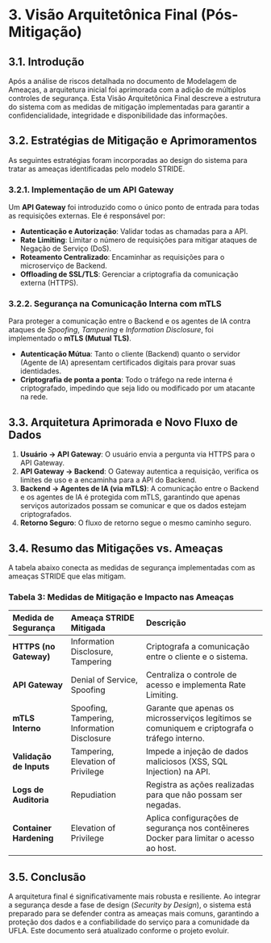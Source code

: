 # 3. Visão Arquitetônica Final (Pós-Mitigação)

## 3.1. Introdução

Após a análise de riscos detalhada no documento de Modelagem de Ameaças, a arquitetura inicial foi aprimorada com a adição de múltiplos controles de segurança. Esta Visão Arquitetônica Final descreve a estrutura do sistema com as medidas de mitigação implementadas para garantir a confidencialidade, integridade e disponibilidade das informações.

## 3.2. Estratégias de Mitigação e Aprimoramentos

As seguintes estratégias foram incorporadas ao design do sistema para tratar as ameaças identificadas pelo modelo STRIDE.

### 3.2.1. Implementação de um API Gateway

Um **API Gateway** foi introduzido como o único ponto de entrada para todas as requisições externas. Ele é responsável por:

-   **Autenticação e Autorização**: Validar todas as chamadas para a API.
-   **Rate Limiting**: Limitar o número de requisições para mitigar ataques de Negação de Serviço (DoS).
-   **Roteamento Centralizado**: Encaminhar as requisições para o microserviço de Backend.
-   **Offloading de SSL/TLS**: Gerenciar a criptografia da comunicação externa (HTTPS).

### 3.2.2. Segurança na Comunicação Interna com mTLS

Para proteger a comunicação entre o Backend e os agentes de IA contra ataques de *Spoofing*, *Tampering* e *Information Disclosure*, foi implementado o **mTLS (Mutual TLS)**.

-   **Autenticação Mútua**: Tanto o cliente (Backend) quanto o servidor (Agente de IA) apresentam certificados digitais para provar suas identidades.
-   **Criptografia de ponta a ponta**: Todo o tráfego na rede interna é criptografado, impedindo que seja lido ou modificado por um atacante na rede.

## 3.3. Arquitetura Aprimorada e Novo Fluxo de Dados

1.  **Usuário -> API Gateway**: O usuário envia a pergunta via HTTPS para o API Gateway.
2.  **API Gateway -> Backend**: O Gateway autentica a requisição, verifica os limites de uso e a encaminha para a API do Backend.
3.  **Backend -> Agentes de IA (via mTLS)**: A comunicação entre o Backend e os agentes de IA é protegida com mTLS, garantindo que apenas serviços autorizados possam se comunicar e que os dados estejam criptografados.
4.  **Retorno Seguro**: O fluxo de retorno segue o mesmo caminho seguro.


## 3.4. Resumo das Mitigações vs. Ameaças

A tabela abaixo conecta as medidas de segurança implementadas com as ameaças STRIDE que elas mitigam.

### Tabela 3: Medidas de Mitigação e Impacto nas Ameaças

| Medida de Segurança | Ameaça STRIDE Mitigada | Descrição |
| :--- | :--- | :--- |
| **HTTPS (no Gateway)** | Information Disclosure, Tampering | Criptografa a comunicação entre o cliente e o sistema. |
| **API Gateway** | Denial of Service, Spoofing | Centraliza o controle de acesso e implementa Rate Limiting. |
| **mTLS Interno** | Spoofing, Tampering, Information Disclosure | Garante que apenas os microsserviços legítimos se comuniquem e criptografa o tráfego interno. |
| **Validação de Inputs** | Tampering, Elevation of Privilege | Impede a injeção de dados maliciosos (XSS, SQL Injection) na API. |
| **Logs de Auditoria** | Repudiation | Registra as ações realizadas para que não possam ser negadas. |
| **Container Hardening** | Elevation of Privilege | Aplica configurações de segurança nos contêineres Docker para limitar o acesso ao host. |

## 3.5. Conclusão

A arquitetura final é significativamente mais robusta e resiliente. Ao integrar a segurança desde a fase de design (*Security by Design*), o sistema está preparado para se defender contra as ameaças mais comuns, garantindo a proteção dos dados e a confiabilidade do serviço para a comunidade da UFLA. Este documento será atualizado conforme o projeto evoluir.
